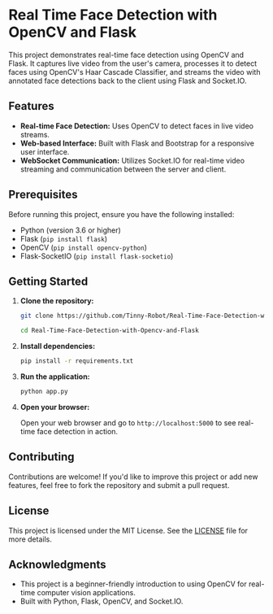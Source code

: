 # Real Time Face Detection with OpenCV and Flask

This project demonstrates real-time face detection using OpenCV and Flask. It captures live video from the user's camera, processes it to detect faces using OpenCV's Haar Cascade Classifier, and streams the video with annotated face detections back to the client using Flask and Socket.IO.

## Features

- **Real-time Face Detection:** Uses OpenCV to detect faces in live video streams.
- **Web-based Interface:** Built with Flask and Bootstrap for a responsive user interface.
- **WebSocket Communication:** Utilizes Socket.IO for real-time video streaming and communication between the server and client.

## Prerequisites

Before running this project, ensure you have the following installed:

- Python (version 3.6 or higher)
- Flask (`pip install flask`)
- OpenCV (`pip install opencv-python`)
- Flask-SocketIO (`pip install flask-socketio`)

## Getting Started

1. **Clone the repository:**

   ```bash
   git clone https://github.com/Tinny-Robot/Real-Time-Face-Detection-with-Opencv-and-Flask.git

   cd Real-Time-Face-Detection-with-Opencv-and-Flask
   ```

2. **Install dependencies:**

   ```bash
   pip install -r requirements.txt
   ```

3. **Run the application:**

   ```bash
   python app.py
   ```

4. **Open your browser:**

   Open your web browser and go to `http://localhost:5000` to see real-time face detection in action.

## Contributing

Contributions are welcome! If you'd like to improve this project or add new features, feel free to fork the repository and submit a pull request.

## License

This project is licensed under the MIT License. See the [LICENSE](LICENSE) file for more details.

## Acknowledgments

- This project is a beginner-friendly introduction to using OpenCV for real-time computer vision applications.
- Built with Python, Flask, OpenCV, and Socket.IO.
